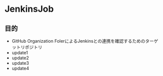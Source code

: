 # JenkinsJob
## 目的
* GitHub Organization FolerによるJenkinsとの連携を確認するためのターゲットリポジトリ
* update1
* update2
* update3
* update4
